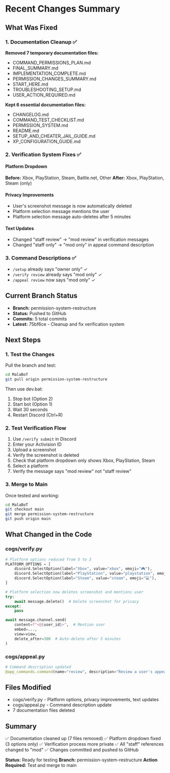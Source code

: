 # Recent Changes Summary

## What Was Fixed

### 1. Documentation Cleanup ✅
**Removed 7 temporary documentation files:**
- COMMAND_PERMISSIONS_PLAN.md
- FINAL_SUMMARY.md
- IMPLEMENTATION_COMPLETE.md
- PERMISSION_CHANGES_SUMMARY.md
- START_HERE.md
- TROUBLESHOOTING_SETUP.md
- USER_ACTION_REQUIRED.md

**Kept 6 essential documentation files:**
- CHANGELOG.md
- COMMAND_TEST_CHECKLIST.md
- PERMISSION_SYSTEM.md
- README.md
- SETUP_AND_CHEATER_JAIL_GUIDE.md
- XP_CONFIGURATION_GUIDE.md

### 2. Verification System Fixes ✅

#### Platform Dropdown
**Before:** Xbox, PlayStation, Steam, Battle.net, Other
**After:** Xbox, PlayStation, Steam (only)

#### Privacy Improvements
- User's screenshot message is now automatically deleted
- Platform selection message mentions the user
- Platform selection message auto-deletes after 5 minutes

#### Text Updates
- Changed "staff review" → "mod review" in verification messages
- Changed "staff only" → "mod only" in appeal command description

### 3. Command Descriptions ✅
- `/setup` already says "owner only" ✓
- `/verify review` already says "mod only" ✓
- `/appeal review` now says "mod only" ✓

## Current Branch Status
- **Branch:** permission-system-restructure
- **Status:** Pushed to GitHub
- **Commits:** 5 total commits
- **Latest:** 75bf6ce - Cleanup and fix verification system

## Next Steps

### 1. Test the Changes
Pull the branch and test:
```bash
cd MalaBoT
git pull origin permission-system-restructure
```

Then use dev.bat:
1. Stop bot (Option 2)
2. Start bot (Option 1)
3. Wait 30 seconds
4. Restart Discord (Ctrl+R)

### 2. Test Verification Flow
1. Use `/verify submit` in Discord
2. Enter your Activision ID
3. Upload a screenshot
4. Verify the screenshot is deleted
5. Check that platform dropdown only shows Xbox, PlayStation, Steam
6. Select a platform
7. Verify the message says "mod review" not "staff review"

### 3. Merge to Main
Once tested and working:
```bash
cd MalaBoT
git checkout main
git merge permission-system-restructure
git push origin main
```

## What Changed in the Code

### cogs/verify.py
```python
# Platform options reduced from 5 to 3
PLATFORM_OPTIONS = [
    discord.SelectOption(label="Xbox", value="xbox", emoji="🎮"),
    discord.SelectOption(label="PlayStation", value="playstation", emoji="🎮"),
    discord.SelectOption(label="Steam", value="steam", emoji="💻"),
]

# Platform selection now deletes screenshot and mentions user
try:
    await message.delete()  # Delete screenshot for privacy
except:
    pass

await message.channel.send(
    content=f"<@{user_id}>",  # Mention user
    embed=...,
    view=view,
    delete_after=300  # Auto-delete after 5 minutes
)
```

### cogs/appeal.py
```python
# Command description updated
@app_commands.command(name="review", description="Review a user's appeal (mod only)")
```

## Files Modified
- cogs/verify.py - Platform options, privacy improvements, text updates
- cogs/appeal.py - Command description update
- 7 documentation files deleted

## Summary
✅ Documentation cleaned up (7 files removed)
✅ Platform dropdown fixed (3 options only)
✅ Verification process more private
✅ All "staff" references changed to "mod"
✅ Changes committed and pushed to GitHub

**Status:** Ready for testing
**Branch:** permission-system-restructure
**Action Required:** Test and merge to main